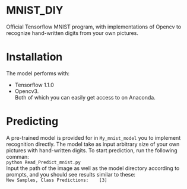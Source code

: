 # MNIST_DIY
Official Tensorflow MNIST program, 
with implementations of Opencv to recognize hand-written digits from your own pictures.


# Installation
The model performs with:
* Tensorflow 1.1.0
* Opencv3.<br>
Both of which you can easily get access to on Anaconda.


# Predicting
A pre-trained model is provided for in `My_mnist_model` you to implement recognition directly. The model take as input arbitrary size of your own pictures with hand-written digits.
To start prediction, run the following comman:<br>
`python Read_Predict_mnist.py`<br>
Input the path of the image as well as the model directory according to prompts, and you should see results similar to these:<br>
`New Samples, Class Predictions:    [3]`
